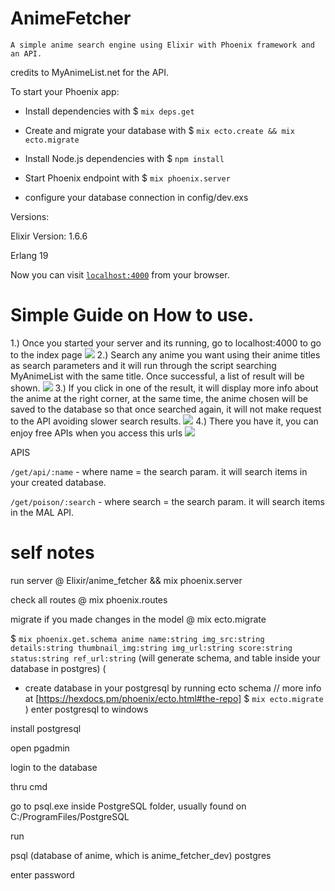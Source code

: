 # AnimeFetcher

`A simple anime search engine using Elixir with Phoenix framework and an API.`

credits to MyAnimeList.net for the API.

To start your Phoenix app:
  * Install dependencies with 
  $ `mix deps.get`
  
  * Create and migrate your database with 
  $ `mix ecto.create && mix ecto.migrate`
  
  * Install Node.js dependencies with 
  $ `npm install`
  
  * Start Phoenix endpoint with 
  $ `mix phoenix.server`
  
  * configure your database connection in config/dev.exs
  

Versions:

Elixir Version: 1.6.6

Erlang 19


Now you can visit [`localhost:4000`](http://localhost:4000) from your browser.



# Simple Guide on How to use.

1.) Once you started your server and its running, go to localhost:4000 to go to the index page
![](https://cdn.discordapp.com/attachments/430564751874064408/470441117083500556/part1.png)
2.) Search any anime you want using their anime titles as search parameters and it will run through the script searching MyAnimeList with the same title. Once successful, a list of result will be shown.
![](https://cdn.discordapp.com/attachments/430564751874064408/470441171412451339/part2.png)
3.) If you click in one of the result, it will display more info about the anime at the right corner, at the same time, the anime chosen will be saved to the database so that once searched again, it will not make request to the API avoiding slower search results.
![](https://cdn.discordapp.com/attachments/430564751874064408/470441209073238017/part3.png)
4.) There you have it, you can enjoy free APIs when you access this urls
![](https://cdn.discordapp.com/attachments/430564751874064408/470441205436645387/part4.png)

APIS

`/get/api/:name` - where name = the search param. it will search items in your created database.

`/get/poison/:search` - where search = the search param. it will search items in the MAL API.


# self notes 
run server @ Elixir/anime_fetcher && mix phoenix.server

check all routes @ mix phoenix.routes

migrate if you made changes in the model @ mix ecto.migrate

$ `mix phoenix.get.schema anime name:string img_src:string details:string thumbnail_img:string img_url:string score:string status:string ref_url:string`
(will generate schema, and table inside your database in postgres)
(
  * create database in your postgresql by running ecto schema
  // more info at [https://hexdocs.pm/phoenix/ecto.html#the-repo]
  $ `mix ecto.migrate`
)
enter postgresql to windows

install postgresql

open pgadmin

login to the database


thru cmd

go to psql.exe inside PostgreSQL folder, usually found on C:/ProgramFiles/PostgreSQL

run

psql (database of anime, which is anime_fetcher_dev) postgres

enter password
